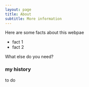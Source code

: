 ```yaml
---
layout: page
title: About 
subtitle: More information 
---
```


Here are some facts about this webpae

- fact 1 
- fact 2

What else do you need?

### my history

to do 
